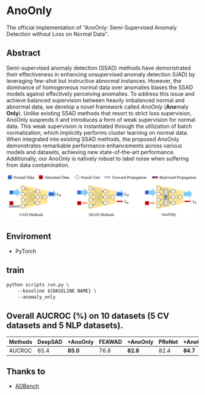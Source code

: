 # AnoOnly
The official implementation of "AnoOnly: Semi-Supervised Anomaly Detection without Loss on Normal Data".

## Abstract
Semi-supervised anomaly detection (SSAD) methods have demonstrated their effectiveness in enhancing unsupervised anomaly detection (UAD) by leveraging few-shot but instructive abnormal instances. However, the dominance of homogeneous normal data over anomalies biases the SSAD models against effectively perceiving anomalies. To address this issue and achieve balanced supervision between heavily imbalanced normal and abnormal data, we develop a novel framework called *AnoOnly* (**Ano**maly **Only**). Unlike existing SSAD methods that resort to strict loss supervision, AnoOnly suspends it and introduces a form of weak supervision for normal data. This weak supervision is instantiated through the utilization of batch normalization, which implicitly performs cluster learning on normal data. When integrated into existing SSAD methods, the proposed AnoOnly demonstrates remarkable performance enhancements across various models and datasets, achieving new state-of-the-art performance. Additionally, our AnoOnly is natively robust to label noise when suffering from data contamination.

![](./imgs/intro.png)

## Enviroment
- PyTorch 

## train
```shell
python scripts run.py \
    --baseline ${BASELINE NAME} \
    --anomaly_only
```

## Overall AUCROC (%) on 10 datasets (5 CV datasets and 5 NLP datasets).
| Methods | DeepSAD | +AnoOnly | FEAWAD | +AnoOnly | PReNet | +AnoOnly | DevNet | +AnoOnly |
| ------- | ------- | -------- | ------ | -------- | ------ | -------- | ------ | -------- |
| AUCROC  | 65.4   | **85.0**    | 76.8  | **82.8**    | 82.4  | **84.7**    | 84.4  | **85.2**    |

## Thanks to

- [ADBench](https://github.com/Minqi824/ADBench)
